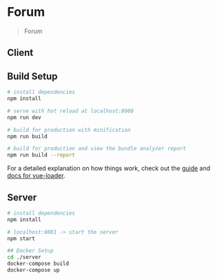 # Forum

> Forum


## Client
## Build Setup

``` bash
# install dependencies
npm install

# serve with hot reload at localhost:8080
npm run dev

# build for production with minification
npm run build

# build for production and view the bundle analyzer report
npm run build --report
```

For a detailed explanation on how things work, check out the [guide](http://vuejs-templates.github.io/webpack/) and [docs for vue-loader](http://vuejs.github.io/vue-loader).

## Server
``` bash
# install dependencies
npm install

# localhost:8081 -> start the server
npm start

## Docker Setup
cd ./server
docker-compose build
docker-compose up
```


